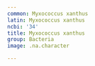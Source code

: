 ```yaml
---
common: Myxococcus xanthus
latin: Myxococcus xanthus
ncbi: '34'
title: Myxococcus xanthus
group: Bacteria
image: .na.character

---
```

